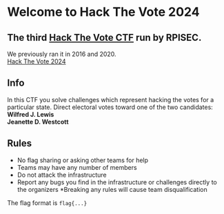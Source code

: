 # Welcome to Hack The Vote 2024

## The third [Hack The Vote CTF](https://github.com/RPISEC/hackthevote) run by RPISEC. 
We previously ran it in 2016 and 2020.  
[Hack The Vote 2024](https://hackthe.vote/)  

## Info
In this CTF you solve challenges which represent hacking the votes for a particular state. Direct electoral votes toward one of the two candidates:  
**Wilfred J. Lewis**  
**Jeanette D. Westcott**

## Rules
* No flag sharing or asking other teams for help
* Teams may have any number of members
* Do not attack the infrastructure
* Report any bugs you find in the infrastructure or challenges directly to the organizers
*Breaking any rules will cause team disqualification  

The flag format is `flag{...}`
